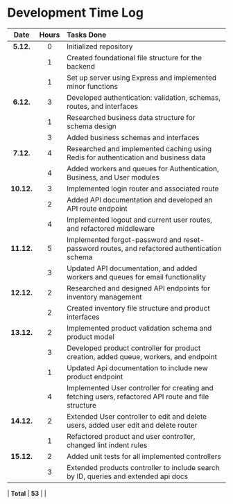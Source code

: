 # **Development Time Log**

| **Date** | **Hours** | **Tasks Done** |
|:--------:|:---------:|:---------------|
| **5.12.** | 0 | Initialized repository |
|           | 1 | Created foundational file structure for the backend |
|           | 1 | Set up server using Express and implemented minor functions |
| **6.12.** | 3 | Developed authentication: validation, schemas, routes, and interfaces |
|           | 1 | Researched business data structure for schema design |
|           | 3 | Added business schemas and interfaces |
| **7.12.** | 4 | Researched and implemented caching using Redis for authentication and business data |
|           | 4 | Added workers and queues for Authentication, Business, and User modules |
| **10.12.** | 3 | Implemented login router and associated route |
|            | 2 | Added API documentation and developed an API route endpoint |
|            | 4 | Implemented logout and current user routes, and refactored middleware |
| **11.12.** | 5 | Implemented forgot-password and reset-password routes, and refactored authentication schema |
|            | 3 | Updated API documentation, and added workers and queues for email functionality |
| **12.12.** | 2 | Researched and designed API endpoints for inventory management |
|            | 2 | Created inventory file structure and product interfaces |
| **13.12.** | 2 | Implemented product validation schema and product model |
|            | 3 | Developed product controller for product creation, added queue, workers, and endpoint |
|             | 1 | Updated Api documentation to include new product endpoint |
|             | 4 | Implemented User controller for creating and fetching users, refactored API route and file structure|
| **14.12.**  | 2  | Extended User controller to edit and delete users, added user edit and delete router |
|             | 1 | Refactored product and user controller, changed lint indent rules |
| **15.12.** | 2 | Added unit tests for all implemented controllers |
|             | 3 | Extended products controller to include search by ID, queries and extended api docs |

| **Total**  | **53** | |



